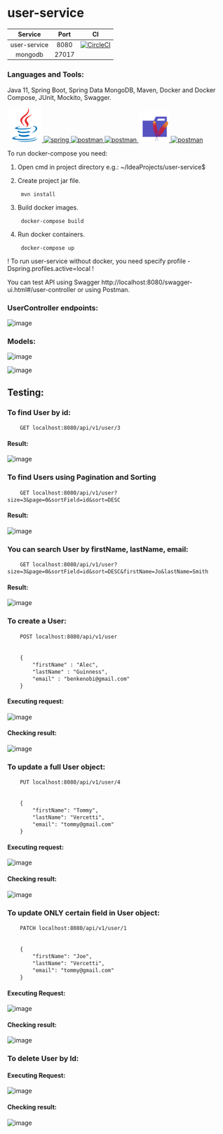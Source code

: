 # user-service

| Service | Port  |  CI  |
| :---:   | :---: | :---:   |
| user-service | 8080   | [![CircleCI](https://dl.circleci.com/status-badge/img/gh/Artemiy7/user-service/tree/main.svg?style=svg)](https://dl.circleci.com/status-badge/redirect/gh/Artemiy7/user-service/tree/main)  |
| mongodb | 27017   |  |


<h3 align="left">Languages and Tools: </h3>

Java 11, Spring Boot, Spring Data MongoDB, Maven, Docker and Docker Compose, JUnit, Mockito, Swagger.

<p align="left"> <a href="https://www.java.com" target="_blank" rel="noreferrer"> <img src="https://raw.githubusercontent.com/devicons/devicon/master/icons/java/java-original.svg" alt="java" width="79" height="79"/> </a> 
<a href="https://spring.io/" target="_blank" rel="noreferrer"> <img src="https://www.vectorlogo.zone/logos/springio/springio-icon.svg" alt="spring" width="70" height="70"/> </a>
<a href="https://postman.com" target="_blank" rel="noreferrer"> <img src="https://www.vectorlogo.zone/logos/mongodb/mongodb-icon.svg" alt="postman" width="70" height="70"/> </a> 
<a href="https://postman.com" target="_blank" rel="noreferrer"> <img src="https://www.vectorlogo.zone/logos/docker/docker-icon.svg" alt="postman" width="70" height="70"/> </a> 
<a href="https://postman.com" target="_blank" rel="noreferrer"> <img src="https://github.com/vscode-icons/vscode-icons/blob/master/icons/folder_type_maven.svg" alt="postman" width="70" height="70"/> </a> 
<a href="https://postman.com" target="_blank" rel="noreferrer"> <img src="https://upload.vectorlogo.zone/logos/mockito/images/36c60459-46b2-46dd-87b7-5ed157df95d4.svg" alt="postman" width="110" height="70"/> </a>  



To run docker-compose you need:
1) Open cmd in project directory e.g.: ~/IdeaProjects/user-service$
2) Create project jar file.



        mvn install


  
4) Build docker images.



        docker-compose build



5) Run docker containers.



        docker-compose up
       
        

!   To run user-service without docker, you need specify profile -Dspring.profiles.active=local   !



You can test API using Swagger http://localhost:8080/swagger-ui.html#/user-controller  or using Postman.





<h3 align="left">UserController endpoints:</h3>



![image](https://github.com/Artemiy7/user-service/assets/83453822/d7d51129-e31d-44ce-966f-b7214a90586b)





<h3 align="left">Models:</h3>



![image](https://github.com/Artemiy7/user-service/assets/83453822/1e56737f-e1f6-46de-b85b-048b6406f5b5)


![image](https://github.com/Artemiy7/user-service/assets/83453822/616e14d9-3e4e-4e09-b6a1-c505396f20f8)





<h2 align="left">Testing:</h2>





<h3 align="left">To find User by id:</h3>



        GET localhost:8080/api/v1/user/3





<h4 align="left">Result:</h4>



![image](https://github.com/Artemiy7/user-service/assets/83453822/72310457-ecaa-40d5-b2d1-5ae12e415781)





<h3 align="left">To find Users using Pagination and Sorting</h3>




        GET localhost:8080/api/v1/user?size=3&page=0&sortField=id&sort=DESC




<h4 align="left">Result:</h4>



![image](https://github.com/Artemiy7/user-service/assets/83453822/dd00298a-bb0c-4804-ad24-f3b91a25b1ba)





<h3 align="left">You can search User by firstName, lastName, email:</h3>



        GET localhost:8080/api/v1/user?size=3&page=0&sortField=id&sort=DESC&firstName=Jo&lastName=Smith



<h4 align="left">Result:</h4>



![image](https://github.com/Artemiy7/user-service/assets/83453822/042b0fdc-f227-40ea-bf38-2404c5bba7db)





<h3 align="left">To create a User:</h3>



        POST localhost:8080/api/v1/user

        
        {
            "firstName" : "Alec",
            "lastName" : "Guinness",
            "email" : "benkenobi@gmail.com"
        }






<h4 align="left">Executing request:</h4>


  
![image](https://github.com/Artemiy7/user-service/assets/83453822/fa723fcb-1d0f-4327-a451-4eef7341ea68)





<h4 align="left">Checking result:</h4>



![image](https://github.com/Artemiy7/user-service/assets/83453822/2744afe8-3148-43d3-98ce-a26b8a7a5a60)




<h3 align="left">To update a full User object:</h3>



        PUT localhost:8080/api/v1/user/4
        
        
        {
            "firstName": "Tommy",
            "lastName": "Vercetti",
            "email": "tommy@gmail.com"        
        }


        


<h4 align="left">Executing request:</h4>



![image](https://github.com/Artemiy7/user-service/assets/83453822/d8935bb5-233c-4db7-a6ce-408dfe09b3c9)





<h4 align="left">Checking result:</h4>



![image](https://github.com/Artemiy7/user-service/assets/83453822/081052c0-709b-4005-9a61-b45ef25d2e39)





<h3 align="left">To update ONLY certain field in User object:</h3>



        PATCH localhost:8080/api/v1/user/1
        
        
        {
            "firstName": "Joe",
            "lastName": "Vercetti",
            "email": "tommy@gmail.com"        
        }





<h4 align="left">Executing Request:</h4>



![image](https://github.com/Artemiy7/user-service/assets/83453822/05680214-9c47-46f4-976e-92dc3e8db798)





<h4 align="left">Checking result:</h4>



![image](https://github.com/Artemiy7/user-service/assets/83453822/eeca95e3-5216-4c69-a3b6-b4eee5012e69)





<h3 align="left">To delete User by Id:</h3>





<h4 align="left">Executing Request:</h4>



![image](https://github.com/Artemiy7/user-service/assets/83453822/9f7d7671-bfad-426d-881c-885acbdd1f84)






<h4 align="left">Checking result:</h4>



![image](https://github.com/Artemiy7/user-service/assets/83453822/ae9a5192-5fb3-4f00-af10-8d504945be83)








  


